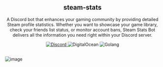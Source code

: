 <div align="center">
    <h2>steam-stats</h2>
    <p> A Discord bot that enhances your gaming community by providing detailed Steam profile statistics. Whether you want to showcase your game library, check your friends list status, or monitor account bans, Steam Stats Bot delivers all the information you need right within your Discord server.</p>
    <a href="https://discord.com/oauth2/authorize?client_id=1248020715689476227&permissions=0&  integration_type=0&scope=bot">
        <img src="https://img.shields.io/badge/Discord-%235865F2.svg?style=for-the-badge&logo=discord&logoColor=white" alt="Discord">
    </a>
    <img src="https://img.shields.io/badge/DigitalOcean-%230167ff.svg?style=for-the-badge&logo=digitalOcean&logoColor=white" alt="DigitalOcean">
    <img src="https://img.shields.io/badge/go-%2300ADD8.svg?style=for-the-badge&logo=go&logoColor=white" alt="Golang">
</div>

<br>

![image](https://github.com/kevin-fagan/steam-stats/assets/19915245/b84cc7f7-c4dd-4fba-afe4-b52b94ab9c4e)
